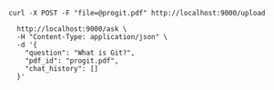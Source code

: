 `curl -X POST -F "file=@progit.pdf" http://localhost:9000/upload`


```curl -X POST \
  http://localhost:9000/ask \
  -H "Content-Type: application/json" \
  -d '{
    "question": "What is Git?",
    "pdf_id": "progit.pdf",
    "chat_history": []
  }'
  
  
```
